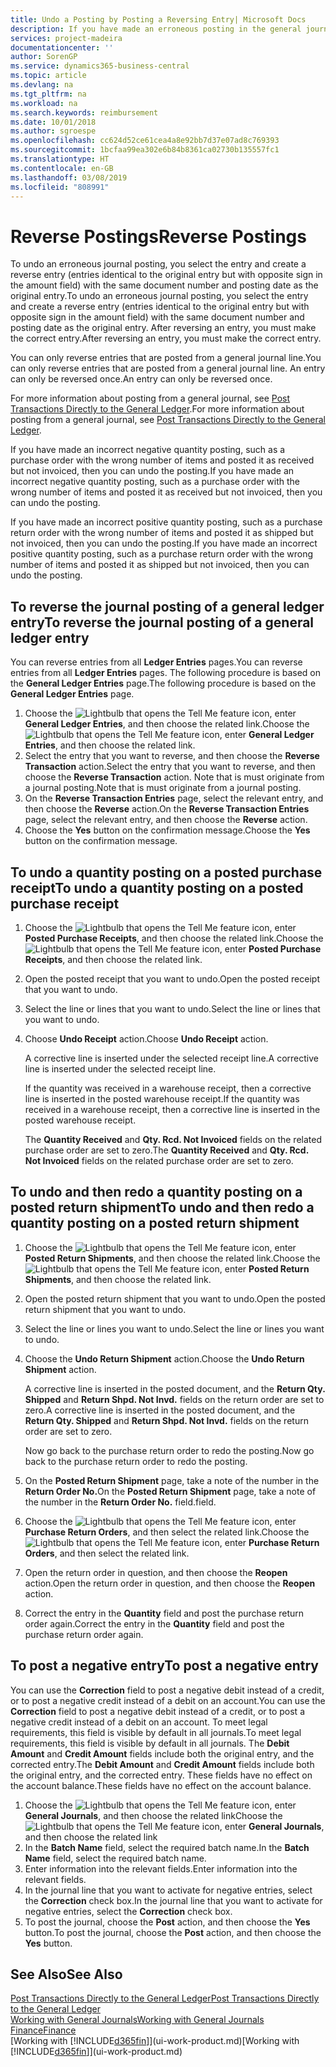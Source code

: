 ```yaml
---
title: Undo a Posting by Posting a Reversing Entry| Microsoft Docs
description: If you have made an erroneous posting in the general journal, then you can use the Reverse Transaction function to undo the posting with a correct audit trail.
services: project-madeira
documentationcenter: ''
author: SorenGP
ms.service: dynamics365-business-central
ms.topic: article
ms.devlang: na
ms.tgt_pltfrm: na
ms.workload: na
ms.search.keywords: reimbursement
ms.date: 10/01/2018
ms.author: sgroespe
ms.openlocfilehash: cc624d52ce61cea4a8e92bb7d37e07ad8c769393
ms.sourcegitcommit: 1bcfaa99ea302e6b84b8361ca02730b135557fc1
ms.translationtype: HT
ms.contentlocale: en-GB
ms.lasthandoff: 03/08/2019
ms.locfileid: "808991"
---
```

# <a name="reverse-postings"></a><span data-ttu-id="609d3-103">Reverse Postings</span><span class="sxs-lookup"><span data-stu-id="609d3-103">Reverse Postings</span></span>
<span data-ttu-id="609d3-104">To undo an erroneous journal posting, you select the entry and create a reverse entry (entries identical to the original entry but with opposite sign in the amount field) with the same document number and posting date as the original entry.</span><span class="sxs-lookup"><span data-stu-id="609d3-104">To undo an erroneous journal posting, you select the entry and create a reverse entry (entries identical to the original entry but with opposite sign in the amount field) with the same document number and posting date as the original entry.</span></span> <span data-ttu-id="609d3-105">After reversing an entry, you must make the correct entry.</span><span class="sxs-lookup"><span data-stu-id="609d3-105">After reversing an entry, you must make the correct entry.</span></span>

<span data-ttu-id="609d3-106">You can only reverse entries that are posted from a general journal line.</span><span class="sxs-lookup"><span data-stu-id="609d3-106">You can only reverse entries that are posted from a general journal line.</span></span> <span data-ttu-id="609d3-107">An entry can only be reversed once.</span><span class="sxs-lookup"><span data-stu-id="609d3-107">An entry can only be reversed once.</span></span>

<span data-ttu-id="609d3-108">For more information about posting from a general journal, see [Post Transactions Directly to the General Ledger](finance-how-post-transactions-directly.md).</span><span class="sxs-lookup"><span data-stu-id="609d3-108">For more information about posting from a general journal, see [Post Transactions Directly to the General Ledger](finance-how-post-transactions-directly.md).</span></span>

<span data-ttu-id="609d3-109">If you have made an incorrect negative quantity posting, such as a purchase order with the wrong number of items and posted it as received but not invoiced, then you can undo the posting.</span><span class="sxs-lookup"><span data-stu-id="609d3-109">If you have made an incorrect negative quantity posting, such as a purchase order with the wrong number of items and posted it as received but not invoiced, then you can undo the posting.</span></span>

<span data-ttu-id="609d3-110">If you have made an incorrect positive quantity posting, such as a purchase return order with the wrong number of items and posted it as shipped but not invoiced, then you can undo the posting.</span><span class="sxs-lookup"><span data-stu-id="609d3-110">If you have made an incorrect positive quantity posting, such as a purchase return order with the wrong number of items and posted it as shipped but not invoiced, then you can undo the posting.</span></span>   

## <a name="to-reverse-the-journal-posting-of-a-general-ledger-entry"></a><span data-ttu-id="609d3-111">To reverse the journal posting of a general ledger entry</span><span class="sxs-lookup"><span data-stu-id="609d3-111">To reverse the journal posting of a general ledger entry</span></span>
<span data-ttu-id="609d3-112">You can reverse entries from all **Ledger Entries** pages.</span><span class="sxs-lookup"><span data-stu-id="609d3-112">You can reverse entries from all **Ledger Entries** pages.</span></span> <span data-ttu-id="609d3-113">The following procedure is based on the **General Ledger Entries** page.</span><span class="sxs-lookup"><span data-stu-id="609d3-113">The following procedure is based on the **General Ledger Entries** page.</span></span>
1. <span data-ttu-id="609d3-114">Choose the ![Lightbulb that opens the Tell Me feature](media/ui-search/search_small.png "Tell me what you want to do") icon, enter **General Ledger Entries**, and then choose the related link.</span><span class="sxs-lookup"><span data-stu-id="609d3-114">Choose the ![Lightbulb that opens the Tell Me feature](media/ui-search/search_small.png "Tell me what you want to do") icon, enter **General Ledger Entries**, and then choose the related link.</span></span>
2. <span data-ttu-id="609d3-115">Select the entry that you want to reverse, and then choose the **Reverse Transaction** action.</span><span class="sxs-lookup"><span data-stu-id="609d3-115">Select the entry that you want to reverse, and then choose the **Reverse Transaction** action.</span></span> <span data-ttu-id="609d3-116">Note that is must originate from a journal posting.</span><span class="sxs-lookup"><span data-stu-id="609d3-116">Note that is must originate from a journal posting.</span></span>
3. <span data-ttu-id="609d3-117">On the **Reverse Transaction Entries** page, select the relevant entry, and then choose the **Reverse** action.</span><span class="sxs-lookup"><span data-stu-id="609d3-117">On the **Reverse Transaction Entries** page, select the relevant entry, and then choose the **Reverse** action.</span></span>
4. <span data-ttu-id="609d3-118">Choose the **Yes** button on the confirmation message.</span><span class="sxs-lookup"><span data-stu-id="609d3-118">Choose the **Yes** button on the confirmation message.</span></span>

## <a name="to-undo-a-quantity-posting-on-a-posted-purchase-receipt"></a><span data-ttu-id="609d3-119">To undo a quantity posting on a posted purchase receipt</span><span class="sxs-lookup"><span data-stu-id="609d3-119">To undo a quantity posting on a posted purchase receipt</span></span>  

1.  <span data-ttu-id="609d3-120">Choose the ![Lightbulb that opens the Tell Me feature](media/ui-search/search_small.png "Tell me what you want to do") icon, enter **Posted Purchase Receipts**, and then choose the related link.</span><span class="sxs-lookup"><span data-stu-id="609d3-120">Choose the ![Lightbulb that opens the Tell Me feature](media/ui-search/search_small.png "Tell me what you want to do") icon, enter **Posted Purchase Receipts**, and then choose the related link.</span></span>  
2.  <span data-ttu-id="609d3-121">Open the posted receipt that you want to undo.</span><span class="sxs-lookup"><span data-stu-id="609d3-121">Open the posted receipt that you want to undo.</span></span>  
3.  <span data-ttu-id="609d3-122">Select the line or lines that you want to undo.</span><span class="sxs-lookup"><span data-stu-id="609d3-122">Select the line or lines that you want to undo.</span></span>  
4.  <span data-ttu-id="609d3-123">Choose **Undo Receipt** action.</span><span class="sxs-lookup"><span data-stu-id="609d3-123">Choose **Undo Receipt** action.</span></span>

    <span data-ttu-id="609d3-124">A corrective line is inserted under the selected receipt line.</span><span class="sxs-lookup"><span data-stu-id="609d3-124">A corrective line is inserted under the selected receipt line.</span></span>  

    <span data-ttu-id="609d3-125">If the quantity was received in a warehouse receipt, then a corrective line is inserted in the posted warehouse receipt.</span><span class="sxs-lookup"><span data-stu-id="609d3-125">If the quantity was received in a warehouse receipt, then a corrective line is inserted in the posted warehouse receipt.</span></span>  

    <span data-ttu-id="609d3-126">The **Quantity Received** and **Qty. Rcd. Not Invoiced** fields on the related purchase order are set to zero.</span><span class="sxs-lookup"><span data-stu-id="609d3-126">The **Quantity Received** and **Qty. Rcd. Not Invoiced** fields on the related purchase order are set to zero.</span></span>

## <a name="to-undo-and-then-redo-a-quantity-posting-on-a-posted-return-shipment"></a><span data-ttu-id="609d3-127">To undo and then redo a quantity posting on a posted return shipment</span><span class="sxs-lookup"><span data-stu-id="609d3-127">To undo and then redo a quantity posting on a posted return shipment</span></span>

1.  <span data-ttu-id="609d3-128">Choose the ![Lightbulb that opens the Tell Me feature](media/ui-search/search_small.png "Tell me what you want to do") icon, enter **Posted Return Shipments**, and then choose the related link.</span><span class="sxs-lookup"><span data-stu-id="609d3-128">Choose the ![Lightbulb that opens the Tell Me feature](media/ui-search/search_small.png "Tell me what you want to do") icon, enter **Posted Return Shipments**, and then choose the related link.</span></span>  
2.  <span data-ttu-id="609d3-129">Open the posted return shipment that you want to undo.</span><span class="sxs-lookup"><span data-stu-id="609d3-129">Open the posted return shipment that you want to undo.</span></span>
3. <span data-ttu-id="609d3-130">Select the line or lines you want to undo.</span><span class="sxs-lookup"><span data-stu-id="609d3-130">Select the line or lines you want to undo.</span></span>  

4.  <span data-ttu-id="609d3-131">Choose the **Undo Return Shipment** action.</span><span class="sxs-lookup"><span data-stu-id="609d3-131">Choose the **Undo Return Shipment** action.</span></span>  

    <span data-ttu-id="609d3-132">A corrective line is inserted in the posted document, and the **Return Qty. Shipped** and **Return Shpd. Not Invd.** fields on the return order are set to zero.</span><span class="sxs-lookup"><span data-stu-id="609d3-132">A corrective line is inserted in the posted document, and the **Return Qty. Shipped** and **Return Shpd. Not Invd.** fields on the return order are set to zero.</span></span>  

    <span data-ttu-id="609d3-133">Now go back to the purchase return order to redo the posting.</span><span class="sxs-lookup"><span data-stu-id="609d3-133">Now go back to the purchase return order to redo the posting.</span></span>  

5.  <span data-ttu-id="609d3-134">On the **Posted Return Shipment** page, take a note of the number in the **Return Order No.**</span><span class="sxs-lookup"><span data-stu-id="609d3-134">On the **Posted Return Shipment** page, take a note of the number in the **Return Order No.**</span></span> <span data-ttu-id="609d3-135">field.</span><span class="sxs-lookup"><span data-stu-id="609d3-135">field.</span></span>  
6.  <span data-ttu-id="609d3-136">Choose the ![Lightbulb that opens the Tell Me feature](media/ui-search/search_small.png "Tell me what you want to do") icon, enter **Purchase Return Orders**, and then select the related link.</span><span class="sxs-lookup"><span data-stu-id="609d3-136">Choose the ![Lightbulb that opens the Tell Me feature](media/ui-search/search_small.png "Tell me what you want to do") icon, enter **Purchase Return Orders**, and then select the related link.</span></span>  
7.  <span data-ttu-id="609d3-137">Open the return order in question, and then choose the **Reopen** action.</span><span class="sxs-lookup"><span data-stu-id="609d3-137">Open the return order in question, and then choose the **Reopen** action.</span></span>  
8.  <span data-ttu-id="609d3-138">Correct the entry in the **Quantity** field and post the purchase return order again.</span><span class="sxs-lookup"><span data-stu-id="609d3-138">Correct the entry in the **Quantity** field and post the purchase return order again.</span></span>  

## <a name="to-post-a-negative-entry"></a><span data-ttu-id="609d3-139">To post a negative entry</span><span class="sxs-lookup"><span data-stu-id="609d3-139">To post a negative entry</span></span>  
<span data-ttu-id="609d3-140">You can use the **Correction** field to post a negative debit instead of a credit, or to post a negative credit instead of a debit on an account.</span><span class="sxs-lookup"><span data-stu-id="609d3-140">You can use the **Correction** field to post a negative debit instead of a credit, or to post a negative credit instead of a debit on an account.</span></span> <span data-ttu-id="609d3-141">To meet legal requirements, this field is visible by default in all journals.</span><span class="sxs-lookup"><span data-stu-id="609d3-141">To meet legal requirements, this field is visible by default in all journals.</span></span> <span data-ttu-id="609d3-142">The **Debit Amount** and **Credit Amount** fields include both the original entry, and the corrected entry.</span><span class="sxs-lookup"><span data-stu-id="609d3-142">The **Debit Amount** and **Credit Amount** fields include both the original entry, and the corrected entry.</span></span> <span data-ttu-id="609d3-143">These fields have no effect on the account balance.</span><span class="sxs-lookup"><span data-stu-id="609d3-143">These fields have no effect on the account balance.</span></span>  

1.  <span data-ttu-id="609d3-144">Choose the ![Lightbulb that opens the Tell Me feature](media/ui-search/search_small.png "Tell me what you want to do") icon, enter **General Journals**, and then choose the related link</span><span class="sxs-lookup"><span data-stu-id="609d3-144">Choose the ![Lightbulb that opens the Tell Me feature](media/ui-search/search_small.png "Tell me what you want to do") icon, enter **General Journals**, and then choose the related link</span></span>  
2.  <span data-ttu-id="609d3-145">In the **Batch Name** field, select the required batch name.</span><span class="sxs-lookup"><span data-stu-id="609d3-145">In the **Batch Name** field, select the required batch name.</span></span>  
3.  <span data-ttu-id="609d3-146">Enter information into the relevant fields.</span><span class="sxs-lookup"><span data-stu-id="609d3-146">Enter information into the relevant fields.</span></span>  
4.  <span data-ttu-id="609d3-147">In the journal line that you want to activate for negative entries, select the **Correction** check box.</span><span class="sxs-lookup"><span data-stu-id="609d3-147">In the journal line that you want to activate for negative entries, select the **Correction** check box.</span></span>  
5.  <span data-ttu-id="609d3-148">To post the journal, choose the **Post** action, and then choose the **Yes** button.</span><span class="sxs-lookup"><span data-stu-id="609d3-148">To post the journal, choose the **Post** action, and then choose the **Yes** button.</span></span>

## <a name="see-also"></a><span data-ttu-id="609d3-149">See Also</span><span class="sxs-lookup"><span data-stu-id="609d3-149">See Also</span></span>
[<span data-ttu-id="609d3-150">Post Transactions Directly to the General Ledger</span><span class="sxs-lookup"><span data-stu-id="609d3-150">Post Transactions Directly to the General Ledger</span></span>](finance-how-post-transactions-directly.md)  
[<span data-ttu-id="609d3-151">Working with General Journals</span><span class="sxs-lookup"><span data-stu-id="609d3-151">Working with General Journals</span></span>](ui-work-general-journals.md)  
[<span data-ttu-id="609d3-152">Finance</span><span class="sxs-lookup"><span data-stu-id="609d3-152">Finance</span></span>](finance.md)  
<span data-ttu-id="609d3-153">[Working with [!INCLUDE[d365fin](includes/d365fin_md.md)]](ui-work-product.md)</span><span class="sxs-lookup"><span data-stu-id="609d3-153">[Working with [!INCLUDE[d365fin](includes/d365fin_md.md)]](ui-work-product.md)</span></span>  
